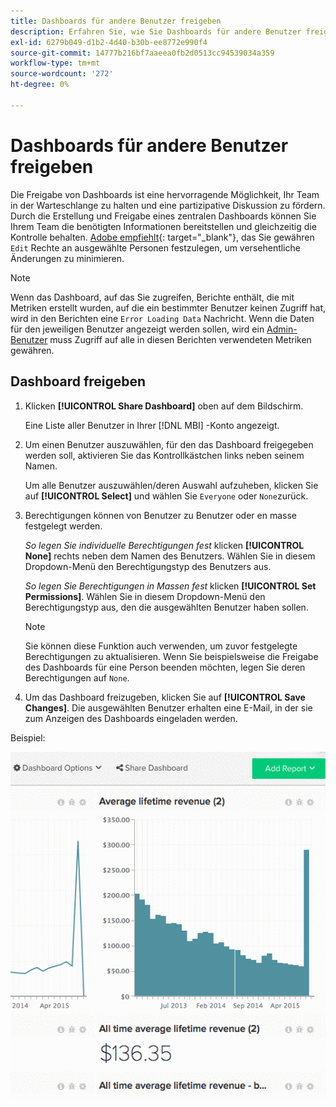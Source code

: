 ```yaml
---
title: Dashboards für andere Benutzer freigeben
description: Erfahren Sie, wie Sie Dashboards für andere Benutzer freigeben können.
exl-id: 6279b049-d1b2-4d40-b30b-ee8772e990f4
source-git-commit: 14777b216bf7aaeea0fb2d0513cc94539034a359
workflow-type: tm+mt
source-wordcount: '272'
ht-degree: 0%

---
```


# Dashboards für andere Benutzer freigeben

Die Freigabe von Dashboards ist eine hervorragende Möglichkeit, Ihr Team in der Warteschlange zu halten und eine partizipative Diskussion zu fördern. Durch die Erstellung und Freigabe eines zentralen Dashboards können Sie Ihrem Team die benötigten Informationen bereitstellen und gleichzeitig die Kontrolle behalten. [Adobe empfiehlt](../../best-practices/share-dashboard-best-practice.md){: target=&quot;_blank&quot;}, das Sie gewähren `Edit` Rechte an ausgewählte Personen festzulegen, um versehentliche Änderungen zu minimieren.

>[!NOTE]
>
>Wenn das Dashboard, auf das Sie zugreifen, Berichte enthält, die mit Metriken erstellt wurden, auf die ein bestimmter Benutzer keinen Zugriff hat, wird in den Berichten eine `Error Loading Data` Nachricht. Wenn die Daten für den jeweiligen Benutzer angezeigt werden sollen, wird ein [Admin-Benutzer](../../administrator/user-management/user-management.md) muss Zugriff auf alle in diesen Berichten verwendeten Metriken gewähren.

## Dashboard freigeben

1. Klicken **[!UICONTROL Share Dashboard]** oben auf dem Bildschirm.

   Eine Liste aller Benutzer in Ihrer [!DNL MBI] -Konto angezeigt.

1. Um einen Benutzer auszuwählen, für den das Dashboard freigegeben werden soll, aktivieren Sie das Kontrollkästchen links neben seinem Namen.

   Um alle Benutzer auszuwählen/deren Auswahl aufzuheben, klicken Sie auf **[!UICONTROL Select]** und wählen Sie `Everyone` oder `None`zurück.

1. Berechtigungen können von Benutzer zu Benutzer oder en masse festgelegt werden.

   *So legen Sie individuelle Berechtigungen fest* klicken **[!UICONTROL None]** rechts neben dem Namen des Benutzers. Wählen Sie in diesem Dropdown-Menü den Berechtigungstyp des Benutzers aus.

   *So legen Sie Berechtigungen in Massen fest* klicken **[!UICONTROL Set Permissions]**. Wählen Sie in diesem Dropdown-Menü den Berechtigungstyp aus, den die ausgewählten Benutzer haben sollen.

   >[!NOTE]
   >
   >Sie können diese Funktion auch verwenden, um zuvor festgelegte Berechtigungen zu aktualisieren. Wenn Sie beispielsweise die Freigabe des Dashboards für eine Person beenden möchten, legen Sie deren Berechtigungen auf `None`.

1. Um das Dashboard freizugeben, klicken Sie auf **[!UICONTROL Save Changes]**. Die ausgewählten Benutzer erhalten eine E-Mail, in der sie zum Anzeigen des Dashboards eingeladen werden.

Beispiel:

![Freigabe-Dashboard](../../assets/Share_Dashboards.gif)
